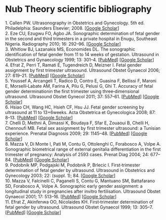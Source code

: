 # Nub Theory scientific bibliography

<p>
  1. Callen PW. Ultrasonography in Obstetrics and Gynecology. 5th ed. Philadelphia: Saunders Elsevier; 2008. [<a href="https://scholar.google.com/scholar_lookup?title=Ultrasonography+in+Obstetrics+and+Gynecology&publication_year=2008&">Google Scholar</a>]
<br>
2. Eze CU, Ezugwu FO, Agbo JA. Sonographic determination of fetal gender in the second and third trimesters in a private hospital in Enugu, Southeast Nigeria. Radiography 2010; 16: 292–96. [<a href="https://scholar.google.com/scholar_lookup?journal=Radiography&title=Sonographic+determination+of+fetal+gender+in+the+second+and+third+trimesters+in+a+private+hospital+in+Enugu,+Southeast+Nigeria&volume=16&publication_year=2010&pages=292-96&">Google Scholar</a>]
<br>
3. Whitlow BJ, Lazanakis MS, Economides DL. The sonographic identification of fetal gender from 11 to 14 weeks of gestation. Ultrasound in Obstetrics and Gynaecology 1999; 13: 301–4. [<a href="https://www.ncbi.nlm.nih.gov/pubmed/10380291">PubMed</a>] [<a href="https://scholar.google.com/scholar_lookup?journal=Ultrasound+in+Obstetrics+and+Gynaecology&title=The+sonographic+identification+of+fetal+gender+from+11+to+14+weeks+of+gestation&volume=13&publication_year=1999&pages=301-4&">Google Scholar</a>]
<br>
4. Efrat Z, Perri T, Ramati E, Tugendreich D, Meizner I. Fetal gender assignment by first trimester ultrasound. Ultrasound Obstet Gynaecol 2006; 27: 619–21. [<a href="https://www.ncbi.nlm.nih.gov/pubmed/16493625">PubMed</a>] [<a href="https://scholar.google.com/scholar_lookup?journal=Ultrasound+Obstet+Gynaecol&title=Fetal+gender+assignment+by+first+trimester+ultrasound&volume=27&publication_year=2006&pages=619-21&">Google Scholar</a>]
<br>
5. Youssef A, Arcangeli T, Radico D, Contro E, Guasina F, Bellissi F, Maroni E, Morselli‐Labate AM, Farina A, Pilu G, Pelusi G, Ghi T. Accuracy of fetal gender determinationin the first trimester using three‐dimensional ultrasound. Ultrasound Obstet Gynecol 2011; 37: 557–61. [<a href="https://www.ncbi.nlm.nih.gov/pubmed/20814877">PubMed</a>] [<a href="https://scholar.google.com/scholar_lookup?journal=Ultrasound+Obstet+Gynecol&title=Accuracy+of+fetal+gender+determinationin+the+first+trimester+using+three%E2%80%90dimensional+ultrasound&volume=37&publication_year=2011&pages=557-61&pmid=20814877&">Google Scholar</a>]
<br>
6. Hsiao CH, Wang HC, Hsieh CF, Hsu JJ. Fetal gender screening by ultrasound at 11 to 13+6weeks. Acta Obstetrica et Gynecologica 2008; 87: 8–13. [<a href="https://www.ncbi.nlm.nih.gov/pubmed/17851807">PubMed</a>] [<a href="https://scholar.google.com/scholar_lookup?journal=Acta+Obstetrica+et+Gynecologica&title=Fetal+gender+screening+by+ultrasound+at+11+to+13+6weeks&volume=87&publication_year=2008&pages=8-13&">Google Scholar</a>]
<br>
7. Chelli D, Methni A, Dimassi K, Boudaya F, Sfar E, Zouaoui B, Chelli H, Chennoufi MB. Fetal sex assignment by first trimester ultrasound: a Tunisian experience. Prenatal Diagnosis 2009; 29: 1145–48. [<a href="https://www.ncbi.nlm.nih.gov/pubmed/19813214">PubMed</a>] [<a href="https://scholar.google.com/scholar_lookup?journal=Prenatal+Diagnosis&title=Fetal+sex+assignment+by+first+trimester+ultrasound:+a+Tunisian+experience&volume=29&publication_year=2009&pages=1145-48&pmid=19813214&">Google Scholar</a>]
<br>
8. Mazza V, Di Monte I, Pati M, Contu G, Ottolenghi C, Forabosco A, Volpe A. Sonographic biometrical range of external genitalia differentiation in the first trimester of pregnancy: Analysis of 2593 cases. Prenat Diag 2004; 24: 677–84. [<a href="https://www.ncbi.nlm.nih.gov/pubmed/15386456">PubMed</a>] [<a href="https://scholar.google.com/scholar_lookup?journal=Prenat+Diag&title=Sonographic+biometrical+range+of+external+genitalia+differentiation+in+the+first+trimester+of+pregnancy:+Analysis+of+2593+cases&volume=24&publication_year=2004&pages=677-84&">Google Scholar</a>]
<br>
9. Podobnik MP, Podgajski M, Podobnik P, Brlecic I. First‐trimester determination of fetal gender by ultrasound. Ultrasound in Obstetrics and Gynecology 2003; 22: (suppl. 1); 84. [<a href="https://scholar.google.com/scholar_lookup?journal=Ultrasound+in+Obstetrics+and+Gynecology&title=First%E2%80%90trimester+determination+of+fetal+gender+by+ultrasound&volume=22&issue=suppl.+1&publication_year=2003&pages=84&">Google Scholar</a>]
<br>
10. Mazza V, Falcinelli C, Paganelli S, Contu G, Mantuano SM, Battafarano SD, Forabosco A, Volpe A. Sonographic early gender assignment: a longitudinal study in pregnancies after invitro fertilisation. Ultrasound Obstet Gynaecol 2001; 17: 513–16. [<a href="https://www.ncbi.nlm.nih.gov/pubmed/11422974">PubMed</a>] [<a href="https://scholar.google.com/scholar_lookup?journal=Ultrasound+Obstet+Gynaecol&title=Sonographic+early+gender+assignment:+a+longitudinal+study+in+pregnancies+after+invitro+fertilisation&volume=17&publication_year=2001&pages=513-16&">Google Scholar</a>]
<br>
11. Efrat Z, Akinfenwa OO, Nicolaides KH. First‐trimester determination of fetal gender by ultrasound. Ultrasound Obstet Gynaecol 1999; 13: 305–7. [<a href="https://www.ncbi.nlm.nih.gov/pubmed/10380292">PubMed</a>] [<a href="https://scholar.google.com/scholar_lookup?journal=Ultrasound+Obstet+Gynaecol&title=First%E2%80%90trimester+determination+of+fetal+gender+by+ultrasound&volume=13&publication_year=1999&pages=305-7&">Google Scholar</a>]
</p>
